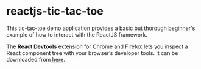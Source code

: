 # reactjs-tic-tac-toe

This tic-tac-toe demo application provides a basic but thorough beginner's example of how to interact with the ReactJS 
framework.

The **React Devtools** extension for Chrome and Firefox lets you inspect a React component tree with your browser’s developer tools.
It can be downloaded from [here](https://chrome.google.com/webstore/detail/react-developer-tools/fmkadmapgofadopljbjfkapdkoienihi/related?hl=en).